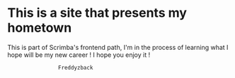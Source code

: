 # This is a site that presents my hometown
This is part of Scrimba's frontend path, I'm in the process of learning what I hope will be my new career !
I hope you enjoy it !

                    Freddyzback
